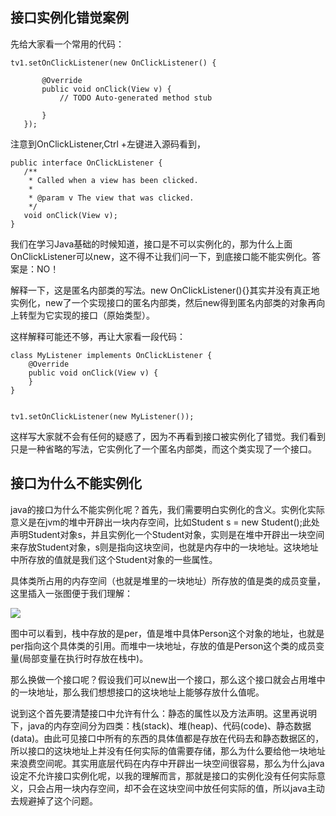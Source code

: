 ## 接口实例化错觉案例 ##

先给大家看一个常用的代码：

    tv1.setOnClickListener(new OnClickListener() {  
             
           @Override  
           public void onClick(View v) {  
               // TODO Auto-generated method stub  
                 
           }  
       });  

注意到OnClickListener,Ctrl +左键进入源码看到，

    public interface OnClickListener {  
       /** 
        * Called when a view has been clicked. 
        * 
        * @param v The view that was clicked. 
        */  
       void onClick(View v);  
    }  

我们在学习Java基础的时候知道，接口是不可以实例化的，那为什么上面OnClickListener可以new，这不得不让我们问一下，到底接口能不能实例化。答案是：NO！

解释一下，这是匿名内部类的写法。new OnClickListener(){}其实并没有真正地实例化，new了一个实现接口的匿名内部类，然后new得到匿名内部类的对象再向上转型为它实现的接口（原始类型）。

这样解释可能还不够，再让大家看一段代码：


    class MyListener implements OnClickListener {  
        @Override  
        public void onClick(View v) {  
        }  
    }  

  
    tv1.setOnClickListener(new MyListener());  

这样写大家就不会有任何的疑惑了，因为不再看到接口被实例化了错觉。我们看到只是一种省略的写法，它实例化了一个匿名内部类，而这个类实现了一个接口。

## 接口为什么不能实例化 ##


java的接口为什么不能实例化呢？首先，我们需要明白实例化的含义。实例化实际意义是在jvm的堆中开辟出一块内存空间，比如Student s = new Student();此处声明Student对象s，并且实例化一个Student对象，实则是在堆中开辟出一块空间来存放Student对象，s则是指向这块空间，也就是内存中的一块地址。这块地址中所存放的值就是我们这个Student对象的一些属性。

具体类所占用的内存空间（也就是堆里的一块地址）所存放的值是类的成员变量，这里插入一张图便于我们理解：


![](https://i.imgur.com/p9zOfmf.jpg)

图中可以看到，栈中存放的是per，值是堆中具体Person这个对象的地址，也就是per指向这个具体类的引用。而堆中一块地址，存放的值是Person这个类的成员变量(局部变量在执行时存放在栈中)。

那么换做一个接口呢？假设我们可以new出一个接口，那么这个接口就会占用堆中的一块地址，那么我们想想接口的这块地址上能够存放什么值呢。

说到这个首先要清楚接口中允许有什么：静态的属性以及方法声明。这里再说明下，java的内存空间分为四类：栈(stack)、堆(heap)、代码(code)、静态数据(data)。由此可见接口中所有的东西的具体值都是存放在代码去和静态数据区的，所以接口的这块地址上并没有任何实际的值需要存储，那么为什么要给他一块地址来浪费空间呢。其实用底层代码在内存中开辟出一块空间很容易，那么为什么java设定不允许接口实例化呢，以我的理解而言，那就是接口的实例化没有任何实际意义，只会占用一块内存空间，却不会在这块空间中放任何实际的值，所以java主动去规避掉了这个问题。